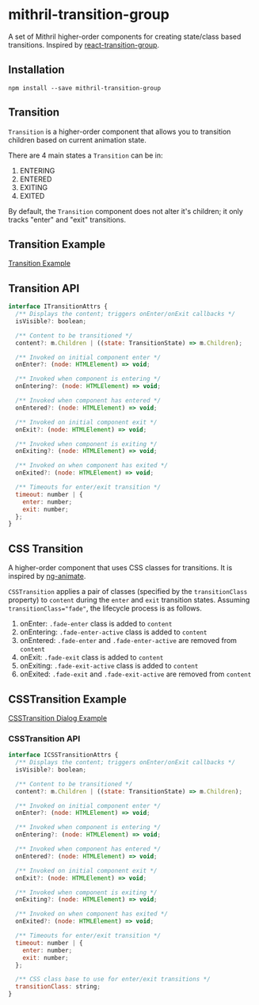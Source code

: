 # mithril-transition-group

A set of Mithril higher-order components for creating state/class based transitions. Inspired by [react-transition-group](https://github.com/reactjs/react-transition-group).

## Installation

```
npm install --save mithril-transition-group
```

## Transition
`Transition` is a higher-order component that allows you to transition children based on current animation state.

There are 4 main states a `Transition` can be in:
1. ENTERING
2. ENTERED
3. EXITING
4. EXITED

By default, the `Transition` component does not alter it's children; it only tracks "enter" and "exit" transitions.

## Transition Example

[Transition Example](https://codesandbox.io/s/w7o9q9zzk7)

## Transition API
```javascript
interface ITransitionAttrs {
  /** Displays the content; triggers onEnter/onExit callbacks */
  isVisible?: boolean;

  /** Content to be transitioned */
  content?: m.Children | ((state: TransitionState) => m.Children);

  /** Invoked on initial component enter */
  onEnter?: (node: HTMLElement) => void;

  /** Invoked when component is entering */
  onEntering?: (node: HTMLElement) => void;

  /** Invoked when component has entered */
  onEntered?: (node: HTMLElement) => void;

  /** Invoked on initial component exit */
  onExit?: (node: HTMLElement) => void;

  /** Invoked when component is exiting */
  onExiting?: (node: HTMLElement) => void;

  /** Invoked on when component has exited */
  onExited?: (node: HTMLElement) => void;

  /** Timeouts for enter/exit transition */
  timeout: number | {
    enter: number;
    exit: number;
  };
}
```

## CSS Transition

A higher-order component that uses CSS classes for transitions. It is inspired by [ng-animate](http://www.nganimate.org/).

`CSSTransition` applies a pair of classes (specified by the `transitionClass` property) to `content` during the `enter` and `exit` transition states. Assuming `transitionClass="fade"`, the lifecycle process is as follows.

1. onEnter: `.fade-enter` class is added to `content`
2. onEntering: `.fade-enter-active` class is added to `content`
3. onEntered: `.fade-enter` and `.fade-enter-active` are removed from `content`
4. onExit: `.fade-exit` class is added to `content`
5. onExiting: `.fade-exit-active` class is added to `content`
6. onExited: `.fade-exit` and `.fade-exit-active` are removed from `content`

## CSSTransition Example

[CSSTransition Dialog Example](https://codesandbox.io/s/p9vp1o940m)

### CSSTransition API

```javascript
interface ICSSTransitionAttrs {
  /** Displays the content; triggers onEnter/onExit callbacks */
  isVisible?: boolean;

  /** Content to be transitioned */
  content?: m.Children | ((state: TransitionState) => m.Children);

  /** Invoked on initial component enter */
  onEnter?: (node: HTMLElement) => void;

  /** Invoked when component is entering */
  onEntering?: (node: HTMLElement) => void;

  /** Invoked when component has entered */
  onEntered?: (node: HTMLElement) => void;

  /** Invoked on initial component exit */
  onExit?: (node: HTMLElement) => void;

  /** Invoked when component is exiting */
  onExiting?: (node: HTMLElement) => void;

  /** Invoked on when component has exited */
  onExited?: (node: HTMLElement) => void;

  /** Timeouts for enter/exit transition */
  timeout: number | {
    enter: number;
    exit: number;
  };

  /** CSS class base to use for enter/exit transitions */
  transitionClass: string;
}
```
